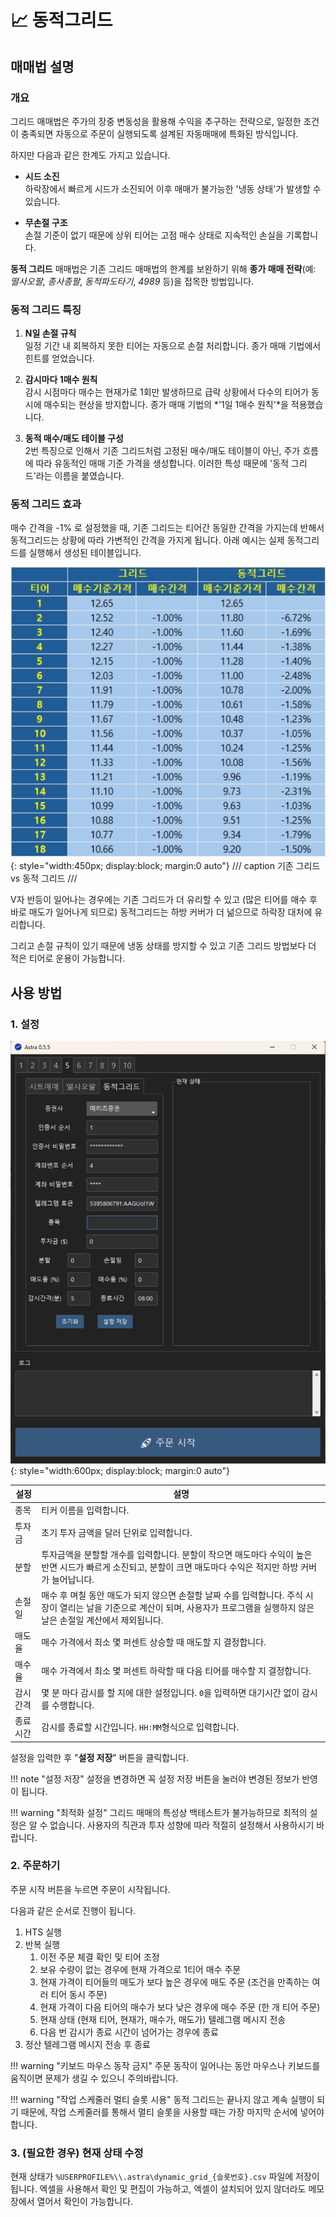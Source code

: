 # 📈 동적그리드

## 매매법 설명

### 개요

그리드 매매법은 주가의 장중 변동성을 활용해 수익을 추구하는 전략으로, 일정한 조건이 충족되면 자동으로 주문이 실행되도록 설계된 자동매매에 특화된 방식입니다.

하지만 다음과 같은 한계도 가지고 있습니다.

- **시드 소진**  
  하락장에서 빠르게 시드가 소진되어 이후 매매가 불가능한 '냉동 상태'가 발생할 수 있습니다.

- **무손절 구조**  
  손절 기준이 없기 때문에 상위 티어는 고점 매수 상태로 지속적인 손실을 기록합니다.

**동적 그리드** 매매법은 기존 그리드 매매법의 한계를 보완하기 위해 **종가 매매 전략**(예: *떨사오팔*, *종사종팔*, *동적파도타기*, *4989* 등)을 접목한 방법입니다.

### 동적 그리드 특징

1. **N일 손절 규칙**  
   일정 기간 내 회복하지 못한 티어는 자동으로 손절 처리합니다. 종가 매매 기법에서 힌트를 얻었습니다.

2. **감시마다 1매수 원칙**  
   감시 시점마다 매수는 현재가로 1회만 발생하므로 급락 상황에서 다수의 티어가 동시에 매수되는 현상을 방지합니다. 종가 매매 기법의 *'1일 1매수 원칙'*을 적용했습니다.

3. **동적 매수/매도 테이블 구성**  
   2번 특징으로 인해서 기존 그리드처럼 고정된 매수/매도 테이블이 아닌, 주가 흐름에 따라 유동적인 매매 기준 가격을 생성합니다. 이러한 특성 때문에 '동적 그리드'라는 이름을 붙였습니다.

### 동적 그리드 효과
매수 간격을 -1% 로 설정했을 때, 기존 그리드는 티어간 동일한 간격을 가지는데 반해서 동적그리드는 상황에 따라 가변적인 간격을 가지게 됩니다. 아래 예시는 실제 동적그리드를 실행해서 생성된 테이블입니다.

![](images/dynamic_grid_comparision.png){: style="width:450px; display:block; margin:0 auto"}
/// caption
기존 그리드 vs 동적 그리드
///

V자 반등이 일어나는 경우에는 기존 그리드가 더 유리할 수 있고 (많은 티어를 매수 후 바로 매도가 일어나게 되므로) 동적그리드는 하방 커버가 더 넒으므로 하락장 대처에 유리합니다. 

그리고 손절 규칙이 있기 때문에 냉동 상태를 방지할 수 있고 기존 그리드 방법보다 더 적은 티어로 운용이 가능합니다.


## 사용 방법
### 1. 설정
![](images/dynamic_grid.png){: style="width:600px; display:block; margin:0 auto"}

|설정|설명|
|---|---|
| 종목| 티커 이름을 입력합니다.|
| 투자금| 초기 투자 금액을 달러 단위로 입력합니다.|
| 분할| 투자금액을 분할할 개수를 입력합니다. 분할이 작으면 매도마다 수익이 높은 반면 시드가 빠르게 소진되고, 분할이 크면 매도마다 수익은 적지만 하방 커버가 늘어납니다.|
| 손절일| 매수 후 며칠 동안 매도가 되지 않으면 손절할 날짜 수를 입력합니다. 주식 시장이 열리는 날을 기준으로 계산이 되며, 사용자가 프로그램을 실행하지 않은 날은 손절일 계산에서 제외됩니다.|
| 매도율| 매수 가격에서 최소 몇 퍼센트 상승할 때 매도할 지 결정합니다.|
| 매수율| 매수 가격에서 최소 몇 퍼센트 하락할 때 다음 티어를 매수할 지 결정합니다.|
| 감시간격| 몇 분 마다 감시를 할 지에 대한 설정입니다. `0`을 입력하면 대기시간 없이 감시를 수행합니다.|
| 종료시간| 감시를 종료할 시간입니다. `HH:MM`형식으로 입력합니다.|

설정을 입력한 후 "**설정 저장**" 버튼을 클릭합니다.

!!! note "설정 저장"
    설정을 변경하면 꼭 설정 저장 버튼을 눌러야 변경된 정보가 반영이 됩니다.

!!! warning "최적화 설정"
    그리드 매매의 특성상 백테스트가 불가능하므로 최적의 설정은 알 수 없습니다. 사용자의 직관과 투자 성향에 따라 적절히 설정해서 사용하시기 바랍니다.

### 2. 주문하기
주문 시작 버튼을 누르면 주문이 시작됩니다.

다음과 같은 순서로 진행이 됩니다.

1. HTS 실행
2. 반복 실행
      1. 이전 주문 체결 확인 및 티어 조정
      2. 보유 수량이 없는 경우에 현재 가격으로 1티어 매수 주문
      2. 현재 가격이 티어들의 매도가 보다 높은 경우에 매도 주문 (조건을 만족하는 여러 티어 동시 주문)
      3. 현재 가격이 다음 티어의 매수가 보다 낮은 경우에 매수 주문 (한 개 티어 주문)
      4. 현재 상태 (현재 티어, 현재가, 매수가, 매도가) 텔레그램 메시지 전송
      5. 다음 번 감시가 종료 시간이 넘어가는 경우에 종료
3. 정산 텔레그램 메시지 전송 후 종료

!!! warning "키보드 마우스 동작 금지"
    주문 동작이 일어나는 동안 마우스나 키보드를 움직이면 문제가 생길 수 있으니 주의바랍니다.

!!! warning "작업 스케줄러 멀티 슬롯 시용"
    동적 그리드는 끝나지 않고 계속 실행이 되기 때문에, 작업 스케줄러를 통해서 멀티 슬롯을 사용할 때는 가장 마지막 순서에 넣어야 합니다.

### 3. (필요한 경우) 현재 상태 수정
현재 상태가 `%USERPROFILE%\\.astra\dynamic_grid_{슬롯번호}.csv` 파일에 저장이 됩니다. 엑셀을 사용해서 확인 및 편집이 가능하고, 엑셀이 설치되어 있지 않더라도 메모장에서 열어서 확인이 가능합니다. 
